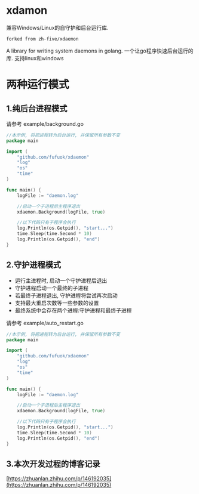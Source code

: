 # xdamon

兼容Windows/Linux的自守护和后台运行库. 

`forked from zh-five/xdaemon`

A library for writing system daemons in golang.
一个让go程序快速后台运行的库. 支持linux和windows

# 两种运行模式

## 1.纯后台进程模式

请参考 example/background.go

```go
//本示例, 将把进程转为后台运行, 并保留所有参数不变
package main

import (
	"github.com/fufuok/xdaemon"
	"log"
	"os"
	"time"
)

func main() {
	logFile := "daemon.log"

	//启动一个子进程后主程序退出
	xdaemon.Background(logFile, true)

	//以下代码只有子程序会执行
	log.Println(os.Getpid(), "start...")
	time.Sleep(time.Second * 10)
	log.Println(os.Getpid(), "end")
}

```
## 2.守护进程模式
- 运行主进程时, 启动一个守护进程后退出
- 守护进程启动一个最终的子进程
- 若最终子进程退出, 守护进程将尝试再次启动
- 支持最大重启次数等一些参数的设置
- 最终系统中会存在两个进程:守护进程和最终子进程

请参考 example/auto_restart.go
```go
//本示例, 将把进程转为后台运行, 并保留所有参数不变
package main

import (
	"github.com/fufuok/xdaemon"
	"log"
	"os"
	"time"
)

func main() {
	logFile := "daemon.log"

	//启动一个子进程后主程序退出
	xdaemon.Background(logFile, true)

	//以下代码只有子程序会执行
	log.Println(os.Getpid(), "start...")
	time.Sleep(time.Second * 10)
	log.Println(os.Getpid(), "end")
}

```

## 3.本次开发过程的博客记录

[https://zhuanlan.zhihu.com/p/146192035](https://zhuanlan.zhihu.com/p/146192035)